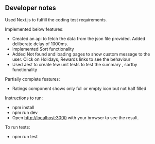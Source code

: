 ## Developer notes

Used Next.js to fulfill the coding test requirements.

Implemented below features:

- Created an api to fetch the data from the json file provided. Added deliberate delay of 1000ms.
- Implemented Sort functionality
- Added Not found and loading pages to show custom message to the user. Click on Holidays, Rewards links to see the behaviour
- Used Jest to create few unit tests to test the summary , sortby functionality

Partially complete features:

- Ratings component shows only full or empty icon but not half filled

Instructions to run:

- npm install
- npm run dev
- Open [http://localhost:3000](http://localhost:3000) with your browser to see the result.

To run tests:

- npm run test
